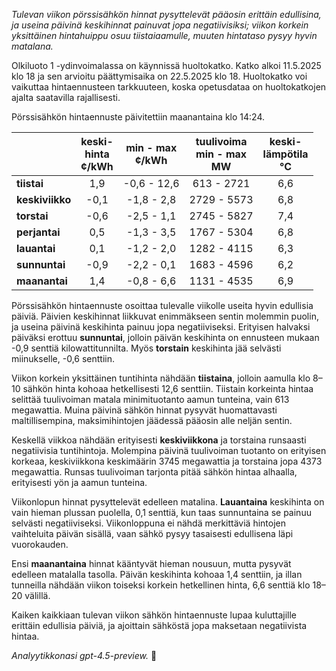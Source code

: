 *Tulevan viikon pörssisähkön hinnat pysyttelevät pääosin erittäin edullisina, ja useina päivinä keskihinnat painuvat jopa negatiivisiksi; viikon korkein yksittäinen hintahuippu osuu tiistaiaamulle, muuten hintataso pysyy hyvin matalana.*

Olkiluoto 1 -ydinvoimalassa on käynnissä huoltokatko. Katko alkoi 11.5.2025 klo 18 ja sen arvioitu päättymisaika on 22.5.2025 klo 18. Huoltokatko voi vaikuttaa hintaennusteen tarkkuuteen, koska opetusdataa on huoltokatkojen ajalta saatavilla rajallisesti.

Pörssisähkön hintaennuste päivitettiin maanantaina klo 14:24.

|             | keski-<br>hinta<br>¢/kWh | min - max<br>¢/kWh | tuulivoima<br>min - max<br>MW | keski-<br>lämpötila<br>°C |
|:------------|:------------------------:|:------------------:|:----------------------------:|:-------------------------:|
| **tiistai**     |           1,9            |    -0,6 - 12,6     |          613 - 2721          |            6,6            |
| **keskiviikko** |          -0,1            |    -1,8 - 2,8      |         2729 - 5573          |            6,8            |
| **torstai**     |          -0,6            |    -2,5 - 1,1      |         2745 - 5827          |            7,4            |
| **perjantai**   |           0,5            |    -1,3 - 3,5      |         1767 - 5304          |            6,8            |
| **lauantai**    |           0,1            |    -1,2 - 2,0      |         1282 - 4115          |            6,3            |
| **sunnuntai**   |          -0,9            |    -2,2 - 0,1      |         1683 - 4596          |            6,2            |
| **maanantai**   |           1,4            |    -0,8 - 6,6      |         1131 - 4535          |            6,9            |

Pörssisähkön hintaennuste osoittaa tulevalle viikolle useita hyvin edullisia päiviä. Päivien keskihinnat liikkuvat enimmäkseen sentin molemmin puolin, ja useina päivinä keskihinta painuu jopa negatiiviseksi. Erityisen halvaksi päiväksi erottuu **sunnuntai**, jolloin päivän keskihinta on ennusteen mukaan -0,9 senttiä kilowattitunnilta. Myös **torstain** keskihinta jää selvästi miinukselle, -0,6 senttiin.

Viikon korkein yksittäinen tuntihinta nähdään **tiistaina**, jolloin aamulla klo 8–10 sähkön hinta kohoaa hetkellisesti 12,6 senttiin. Tiistain korkeinta hintaa selittää tuulivoiman matala minimituotanto aamun tunteina, vain 613 megawattia. Muina päivinä sähkön hinnat pysyvät huomattavasti maltillisempina, maksimihintojen jäädessä pääosin alle neljän sentin.

Keskellä viikkoa nähdään erityisesti **keskiviikkona** ja torstaina runsaasti negatiivisia tuntihintoja. Molempina päivinä tuulivoiman tuotanto on erityisen korkeaa, keskiviikkona keskimäärin 3745 megawattia ja torstaina jopa 4373 megawattia. Runsas tuulivoiman tarjonta pitää sähkön hintaa alhaalla, erityisesti yön ja aamun tunteina.

Viikonlopun hinnat pysyttelevät edelleen matalina. **Lauantaina** keskihinta on vain hieman plussan puolella, 0,1 senttiä, kun taas sunnuntaina se painuu selvästi negatiiviseksi. Viikonloppuna ei nähdä merkittäviä hintojen vaihteluita päivän sisällä, vaan sähkö pysyy tasaisesti edullisena läpi vuorokauden.

Ensi **maanantaina** hinnat kääntyvät hieman nousuun, mutta pysyvät edelleen matalalla tasolla. Päivän keskihinta kohoaa 1,4 senttiin, ja illan tunneilla nähdään viikon toiseksi korkein hetkellinen hinta, 6,6 senttiä klo 18–20 välillä.

Kaiken kaikkiaan tulevan viikon sähkön hintaennuste lupaa kuluttajille erittäin edullisia päiviä, ja ajoittain sähköstä jopa maksetaan negatiivista hintaa.

*Analyytikkonasi gpt-4.5-preview.* 🍃

